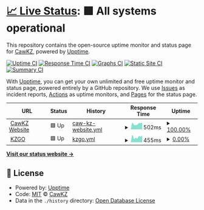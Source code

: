# [📈 Live Status](https://status.cawkz.net): <!--live status--> **🟩 All systems operational**

This repository contains the open-source uptime monitor and status page for [CawKZ](https://cawkz.com), powered by [Upptime](https://github.com/upptime/upptime).

[![Uptime CI](https://github.com/cawkz/status/workflows/Uptime%20CI/badge.svg)](https://github.com/cawkz/status/actions?query=workflow%3A%22Uptime+CI%22)
[![Response Time CI](https://github.com/cawkz/status/workflows/Response%20Time%20CI/badge.svg)](https://github.com/cawkz/status/actions?query=workflow%3A%22Response+Time+CI%22)
[![Graphs CI](https://github.com/cawkz/status/workflows/Graphs%20CI/badge.svg)](https://github.com/cawkz/status/actions?query=workflow%3A%22Graphs+CI%22)
[![Static Site CI](https://github.com/cawkz/status/workflows/Static%20Site%20CI/badge.svg)](https://github.com/cawkz/status/actions?query=workflow%3A%22Static+Site+CI%22)
[![Summary CI](https://github.com/cawkz/status/workflows/Summary%20CI/badge.svg)](https://github.com/cawkz/status/actions?query=workflow%3A%22Summary+CI%22)

With [Upptime](https://upptime.js.org), you can get your own unlimited and free uptime monitor and status page, powered entirely by a GitHub repository. We use [Issues](https://github.com/cawkz/status/issues) as incident reports, [Actions](https://github.com/cawkz/status/actions) as uptime monitors, and [Pages](https://status.cawkz.net) for the status page.

<!--start: status pages-->
<!-- This summary is generated by Upptime (https://github.com/upptime/upptime) -->
<!-- Do not edit this manually, your changes will be overwritten -->
<!-- prettier-ignore -->
| URL | Status | History | Response Time | Uptime |
| --- | ------ | ------- | ------------- | ------ |
| <img alt="" src="https://favicons.githubusercontent.com/cawkz.com" height="13"> [CawKZ Website](https://cawkz.com) | 🟩 Up | [caw-kz-website.yml](https://github.com/cawkz/status/commits/HEAD/history/caw-kz-website.yml) | <details><summary><img alt="Response time graph" src="./graphs/caw-kz-website/response-time-week.png" height="20"> 502ms</summary><br><a href="https://status.cawkz.net/history/caw-kz-website"><img alt="Response time 611" src="https://img.shields.io/endpoint?url=https%3A%2F%2Fraw.githubusercontent.com%2Fcawkz%2Fstatus%2FHEAD%2Fapi%2Fcaw-kz-website%2Fresponse-time.json"></a><br><a href="https://status.cawkz.net/history/caw-kz-website"><img alt="24-hour response time 545" src="https://img.shields.io/endpoint?url=https%3A%2F%2Fraw.githubusercontent.com%2Fcawkz%2Fstatus%2FHEAD%2Fapi%2Fcaw-kz-website%2Fresponse-time-day.json"></a><br><a href="https://status.cawkz.net/history/caw-kz-website"><img alt="7-day response time 502" src="https://img.shields.io/endpoint?url=https%3A%2F%2Fraw.githubusercontent.com%2Fcawkz%2Fstatus%2FHEAD%2Fapi%2Fcaw-kz-website%2Fresponse-time-week.json"></a><br><a href="https://status.cawkz.net/history/caw-kz-website"><img alt="30-day response time 508" src="https://img.shields.io/endpoint?url=https%3A%2F%2Fraw.githubusercontent.com%2Fcawkz%2Fstatus%2FHEAD%2Fapi%2Fcaw-kz-website%2Fresponse-time-month.json"></a><br><a href="https://status.cawkz.net/history/caw-kz-website"><img alt="1-year response time 611" src="https://img.shields.io/endpoint?url=https%3A%2F%2Fraw.githubusercontent.com%2Fcawkz%2Fstatus%2FHEAD%2Fapi%2Fcaw-kz-website%2Fresponse-time-year.json"></a></details> | <details><summary><a href="https://status.cawkz.net/history/caw-kz-website">100.00%</a></summary><a href="https://status.cawkz.net/history/caw-kz-website"><img alt="All-time uptime 93.94%" src="https://img.shields.io/endpoint?url=https%3A%2F%2Fraw.githubusercontent.com%2Fcawkz%2Fstatus%2FHEAD%2Fapi%2Fcaw-kz-website%2Fuptime.json"></a><br><a href="https://status.cawkz.net/history/caw-kz-website"><img alt="24-hour uptime 100.00%" src="https://img.shields.io/endpoint?url=https%3A%2F%2Fraw.githubusercontent.com%2Fcawkz%2Fstatus%2FHEAD%2Fapi%2Fcaw-kz-website%2Fuptime-day.json"></a><br><a href="https://status.cawkz.net/history/caw-kz-website"><img alt="7-day uptime 100.00%" src="https://img.shields.io/endpoint?url=https%3A%2F%2Fraw.githubusercontent.com%2Fcawkz%2Fstatus%2FHEAD%2Fapi%2Fcaw-kz-website%2Fuptime-week.json"></a><br><a href="https://status.cawkz.net/history/caw-kz-website"><img alt="30-day uptime 70.03%" src="https://img.shields.io/endpoint?url=https%3A%2F%2Fraw.githubusercontent.com%2Fcawkz%2Fstatus%2FHEAD%2Fapi%2Fcaw-kz-website%2Fuptime-month.json"></a><br><a href="https://status.cawkz.net/history/caw-kz-website"><img alt="1-year uptime 93.94%" src="https://img.shields.io/endpoint?url=https%3A%2F%2Fraw.githubusercontent.com%2Fcawkz%2Fstatus%2FHEAD%2Fapi%2Fcaw-kz-website%2Fuptime-year.json"></a></details>
| <img alt="" src="https://favicons.githubusercontent.com/kzgo.eu" height="13"> [KZGO](https://kzgo.eu) | 🟩 Up | [kzgo.yml](https://github.com/cawkz/status/commits/HEAD/history/kzgo.yml) | <details><summary><img alt="Response time graph" src="./graphs/kzgo/response-time-week.png" height="20"> 455ms</summary><br><a href="https://status.cawkz.net/history/kzgo"><img alt="Response time 470" src="https://img.shields.io/endpoint?url=https%3A%2F%2Fraw.githubusercontent.com%2Fcawkz%2Fstatus%2FHEAD%2Fapi%2Fkzgo%2Fresponse-time.json"></a><br><a href="https://status.cawkz.net/history/kzgo"><img alt="24-hour response time 471" src="https://img.shields.io/endpoint?url=https%3A%2F%2Fraw.githubusercontent.com%2Fcawkz%2Fstatus%2FHEAD%2Fapi%2Fkzgo%2Fresponse-time-day.json"></a><br><a href="https://status.cawkz.net/history/kzgo"><img alt="7-day response time 455" src="https://img.shields.io/endpoint?url=https%3A%2F%2Fraw.githubusercontent.com%2Fcawkz%2Fstatus%2FHEAD%2Fapi%2Fkzgo%2Fresponse-time-week.json"></a><br><a href="https://status.cawkz.net/history/kzgo"><img alt="30-day response time 467" src="https://img.shields.io/endpoint?url=https%3A%2F%2Fraw.githubusercontent.com%2Fcawkz%2Fstatus%2FHEAD%2Fapi%2Fkzgo%2Fresponse-time-month.json"></a><br><a href="https://status.cawkz.net/history/kzgo"><img alt="1-year response time 470" src="https://img.shields.io/endpoint?url=https%3A%2F%2Fraw.githubusercontent.com%2Fcawkz%2Fstatus%2FHEAD%2Fapi%2Fkzgo%2Fresponse-time-year.json"></a></details> | <details><summary><a href="https://status.cawkz.net/history/kzgo">0.00%</a></summary><a href="https://status.cawkz.net/history/kzgo"><img alt="All-time uptime 93.12%" src="https://img.shields.io/endpoint?url=https%3A%2F%2Fraw.githubusercontent.com%2Fcawkz%2Fstatus%2FHEAD%2Fapi%2Fkzgo%2Fuptime.json"></a><br><a href="https://status.cawkz.net/history/kzgo"><img alt="24-hour uptime 0.00%" src="https://img.shields.io/endpoint?url=https%3A%2F%2Fraw.githubusercontent.com%2Fcawkz%2Fstatus%2FHEAD%2Fapi%2Fkzgo%2Fuptime-day.json"></a><br><a href="https://status.cawkz.net/history/kzgo"><img alt="7-day uptime 0.00%" src="https://img.shields.io/endpoint?url=https%3A%2F%2Fraw.githubusercontent.com%2Fcawkz%2Fstatus%2FHEAD%2Fapi%2Fkzgo%2Fuptime-week.json"></a><br><a href="https://status.cawkz.net/history/kzgo"><img alt="30-day uptime 54.95%" src="https://img.shields.io/endpoint?url=https%3A%2F%2Fraw.githubusercontent.com%2Fcawkz%2Fstatus%2FHEAD%2Fapi%2Fkzgo%2Fuptime-month.json"></a><br><a href="https://status.cawkz.net/history/kzgo"><img alt="1-year uptime 93.12%" src="https://img.shields.io/endpoint?url=https%3A%2F%2Fraw.githubusercontent.com%2Fcawkz%2Fstatus%2FHEAD%2Fapi%2Fkzgo%2Fuptime-year.json"></a></details>

<!--end: status pages-->

[**Visit our status website →**](https://status.cawkz.net)

## 📄 License

- Powered by: [Upptime](https://github.com/upptime/upptime)
- Code: [MIT](./LICENSE) © [CawKZ](https://cawkz.com)
- Data in the `./history` directory: [Open Database License](https://opendatacommons.org/licenses/odbl/1-0/)
